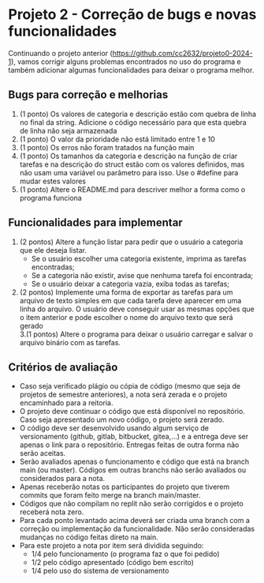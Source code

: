 # Projeto 2 - Correção de bugs e novas funcionalidades

Continuando o projeto anterior (https://github.com/cc2632/projeto0-2024-1), vamos corrigir alguns problemas encontrados no uso do programa e também adicionar algumas funcionalidades para deixar o programa melhor.

## Bugs para correção e melhorias

1. (1 ponto) Os valores de categoria e descrição estão com quebra de linha no final da string. Adicione o código necessário para que esta quebra de linha não seja armazenada
2. (1 ponto) O valor da prioridade não está limitado entre 1 e 10
3. (1 ponto) Os erros não foram tratados na função main
4. (1 ponto) Os tamanhos da categoria e descrição na função de criar tarefas e na descrição do struct estão com os valores definidos, mas não usam uma variável ou parâmetro para isso. Use o #define para mudar estes valores
5. (1 ponto) Altere o README.md para descriver melhor a forma como o programa funciona

## Funcionalidades para implementar

1. (2 pontos) Altere a função listar para pedir que o usuário a categoria que ele deseja listar. 
    - Se o usuário escolher uma categoria existente, imprima as tarefas encontradas;
    - Se a categoria não existir, avise que nenhuma tarefa foi encontrada;
    - Se o usuário deixar a categoria vazia, exiba todas as tarefas;
2. (2 pontos) Implemente uma forma de exportar as tarefas para um arquivo de texto simples em que cada tarefa deve aparecer em uma linha do arquivo. O usuário deve conseguir usar as mesmas opções que o item anterior e pode escolher o nome do arquivo texto que será gerado  
3.(1 pontos) Altere o programa para deixar o usuário carregar e salvar o arquivo binário com as tarefas.

## Critérios de avaliação

- Caso seja verificado plágio ou cópia de código (mesmo que seja de projetos de semestre anteriores), a nota será zerada e o projeto encaminhado para a reitoria.
- O projeto deve continuar o código que está disponível no repositório. Caso seja apresentado um novo código, o projeto será zerado.
- O código deve ser desenvolvido usando algum serviço de versionamento (github, gitlab, bitbucket, gitea,...) e a entrega deve ser apenas o link para o repositório. Entregas feitas de outra forma não serão aceitas.
- Serão avaliados apenas o funcionamento e código que está na branch main (ou master). Códigos em outras branchs não serão avaliados ou considerados para a nota.
- Apenas receberão notas os participantes do projeto que tiverem commits que foram feito merge na branch main/master.
- Códigos que não compilam no replit não serão corrigidos e o projeto receberá nota zero.
- Para cada ponto levantado acima deverá ser criada uma branch com a correção ou implementação da funcionalidade. Não serão consideradas mudanças no código feitas direto na main.
- Para este projeto a nota por item será dividida seguindo:
    - 1/4 pelo funcionamento (o programa faz o que foi pedido)
    - 1/2 pelo código apresentado (código bem escrito)
    - 1/4 pelo uso do sistema de versionamento


